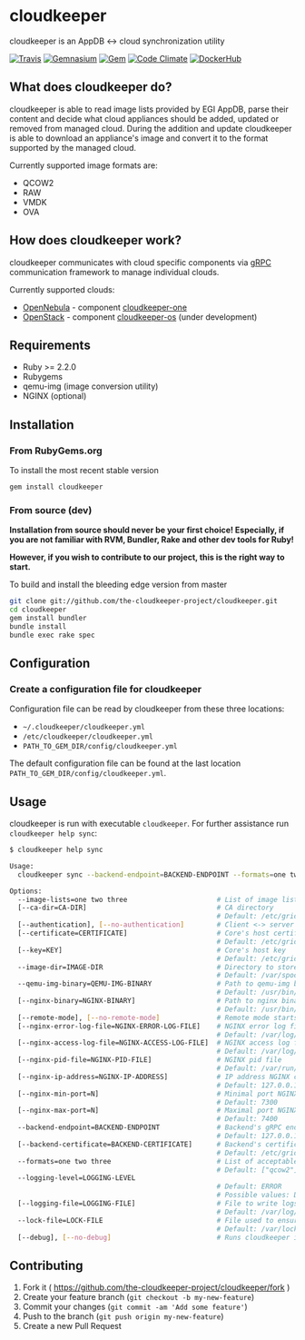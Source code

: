 # cloudkeeper
cloudkeeper is an AppDB <-> cloud synchronization utility

[![Travis](https://img.shields.io/travis/the-cloudkeeper-project/cloudkeeper.svg?style=flat-square)](http://travis-ci.org/the-cloudkeeper-project/cloudkeeper)
[![Gemnasium](https://img.shields.io/gemnasium/the-cloudkeeper-project/cloudkeeper.svg?style=flat-square)](https://gemnasium.com/the-cloudkeeper-project/cloudkeeper)
[![Gem](https://img.shields.io/gem/v/cloudkeeper.svg?style=flat-square)](https://rubygems.org/gems/cloudkeeper)
[![Code Climate](https://img.shields.io/codeclimate/github/the-cloudkeeper-project/cloudkeeper.svg?style=flat-square)](https://codeclimate.com/github/the-cloudkeeper-project/cloudkeeper)
[![DockerHub](https://img.shields.io/badge/docker-ready-blue.svg?style=flat-square)](https://hub.docker.com/r/cloudkeeper/cloudkeeper/)

## What does cloudkeeper do?
cloudkeeper is able to read image lists provided by EGI AppDB, parse their content and decide what cloud appliances should be added, updated or removed from managed cloud. During the addition and update cloudkeeper is able to download an appliance's image and convert it to the format supported by the managed cloud.

Currently supported image formats are:
* QCOW2
* RAW
* VMDK
* OVA

## How does cloudkeeper work?
cloudkeeper communicates with cloud specific components via [gRPC](http://www.grpc.io/) communication framework to manage individual clouds.

Currently supported clouds:
* [OpenNebula](https://opennebula.org/) - component [cloudkeeper-one](https://github.com/the-cloudkeeper-project/cloudkeeper-one)
* [OpenStack](https://www.openstack.org/) - component [cloudkeeper-os](https://github.com/the-cloudkeeper-project/cloudkeeper-os) (under development)

## Requirements
* Ruby >= 2.2.0
* Rubygems
* qemu-img (image conversion utility)
* NGINX (optional)

## Installation

### From RubyGems.org
To install the most recent stable version
```bash
gem install cloudkeeper
```

### From source (dev)
**Installation from source should never be your first choice! Especially, if you are not
familiar with RVM, Bundler, Rake and other dev tools for Ruby!**

**However, if you wish to contribute to our project, this is the right way to start.**

To build and install the bleeding edge version from master

```bash
git clone git://github.com/the-cloudkeeper-project/cloudkeeper.git
cd cloudkeeper
gem install bundler
bundle install
bundle exec rake spec
```

## Configuration
### Create a configuration file for cloudkeeper
Configuration file can be read by cloudkeeper from these
three locations:

* `~/.cloudkeeper/cloudkeeper.yml`
* `/etc/cloudkeeper/cloudkeeper.yml`
* `PATH_TO_GEM_DIR/config/cloudkeeper.yml`

The default configuration file can be found at the last location
`PATH_TO_GEM_DIR/config/cloudkeeper.yml`.

## Usage
cloudkeeper is run with executable `cloudkeeper`. For further assistance run `cloudkeeper help sync`:
```bash
$ cloudkeeper help sync

Usage:
  cloudkeeper sync --backend-endpoint=BACKEND-ENDPOINT --formats=one two three --image-dir=IMAGE-DIR --image-lists=one two three --qemu-img-binary=QEMU-IMG-BINARY

Options:
  --image-lists=one two three                      # List of image lists to sync against
  [--ca-dir=CA-DIR]                                # CA directory
                                                   # Default: /etc/grid-security/certificates/
  [--authentication], [--no-authentication]        # Client <-> server authentication
  [--certificate=CERTIFICATE]                      # Core's host certificate
                                                   # Default: /etc/grid-security/hostcert.pem
  [--key=KEY]                                      # Core's host key
                                                   # Default: /etc/grid-security/hostkey.pem
  --image-dir=IMAGE-DIR                            # Directory to store images to
                                                   # Default: /var/spool/cloudkeeper/images/
  --qemu-img-binary=QEMU-IMG-BINARY                # Path to qemu-img binary (image conversion)
                                                   # Default: /usr/bin/qemu-img
  [--nginx-binary=NGINX-BINARY]                    # Path to nginx binary (HTTP server)
                                                   # Default: /usr/bin/nginx
  [--remote-mode], [--no-remote-mode]              # Remote mode starts HTTP server (NGINX) and serves images to backend via HTTP
  [--nginx-error-log-file=NGINX-ERROR-LOG-FILE]    # NGINX error log file
                                                   # Default: /var/log/cloudkeeper/nginx-error.log
  [--nginx-access-log-file=NGINX-ACCESS-LOG-FILE]  # NGINX access log file
                                                   # Default: /var/log/cloudkeeper/nginx-access.log
  [--nginx-pid-file=NGINX-PID-FILE]                # NGINX pid file
                                                   # Default: /var/run/cloudkeeper/nginx.pid
  [--nginx-ip-address=NGINX-IP-ADDRESS]            # IP address NGINX can listen on
                                                   # Default: 127.0.0.1
  [--nginx-min-port=N]                             # Minimal port NGINX can listen on
                                                   # Default: 7300
  [--nginx-max-port=N]                             # Maximal port NGINX can listen on
                                                   # Default: 7400
  --backend-endpoint=BACKEND-ENDPOINT              # Backend's gRPC endpoint
                                                   # Default: 127.0.0.1:50051
  [--backend-certificate=BACKEND-CERTIFICATE]      # Backend's certificate
                                                   # Default: /etc/grid-security/backendcert.pem
  --formats=one two three                          # List of acceptable formats images can be converted to
                                                   # Default: ["qcow2"]
  --logging-level=LOGGING-LEVEL
                                                   # Default: ERROR
                                                   # Possible values: DEBUG, INFO, WARN, ERROR, FATAL, UNKNOWN
  [--logging-file=LOGGING-FILE]                    # File to write logs to
                                                   # Default: /var/log/cloudkeeper/cloudkeeper.log
  --lock-file=LOCK-FILE                            # File used to ensure only one running instance of cloudkeeper
                                                   # Default: /var/lock/cloudkeeper/cloudkeeper.lock
  [--debug], [--no-debug]                          # Runs cloudkeeper in debug mode
```

## Contributing
1. Fork it ( https://github.com/the-cloudkeeper-project/cloudkeeper/fork )
2. Create your feature branch (`git checkout -b my-new-feature`)
3. Commit your changes (`git commit -am 'Add some feature'`)
4. Push to the branch (`git push origin my-new-feature`)
5. Create a new Pull Request
